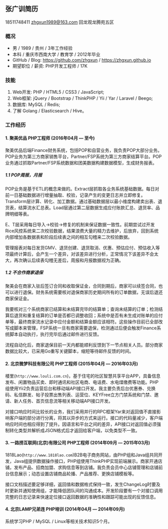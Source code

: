 ## 张广训简历

18511748411 zhgxun1989@163.com 回龙观龙腾苑五区

### 概况

* 男 / 1989 / 贵州 / 3年工作经验
* 本科 / 重庆市西南大学 / 教育学 / 2012年毕业
* GitHub / Blog: https://github.com/zhgxun / https://zhgxun.github.io
* 期望职位 / 薪资: PHP开发工程师 / 17K

### 技能

1. Web开发: PHP / HTML5 / CSS3 / JavaScript;
2. Web框架: jQuery / Bootstrap / ThinkPHP / Yii / Yar / Laravel / Beego;
3. 数据库: MySQL / Redis;
4. 了解 Golang / Elasticsearch / Hive。

### 工作经历

#### 1. 聚美优品 PHP工程师 (2016年04月 — 至今)

聚美优品后端Finance财务系统，包括POP和自营业务，我负责POP大部分业务。POP业务为第三方商家销售平台，Partner/FSP系统为第三方商家结算平台。POP业务通过抓取Partner/FSP系统数据和团美数据构建数据模型，生成财务报表。

##### 1.1 POP周报，月报

POP业务是基于ETL的概念来做的。Extract层抓取各业务系统基础数据。每日对前一日基础数据进行增量抽取、校验，记录产生的变更日志并立即修复。Transform层计算、转化、加工数据。通过基础数据层以最小维度构建卖出表、退货表，结算流水汇总表。Load层通过第二层数据生成应付账款汇总、退货率、品牌明细等表。

E、T层采用每日导入->校验->修复的机制来保证数据一致性。前期尝试过开发Rice风控系统来二次校验数据，结果浪费大量的精力去维护，后放弃，回到系统内部增加各数据表和阶段后续表之间的相互勾稽来二次校验数据。

管理报表对每日发货GMV、退货创建、退货取消、优惠、预估应付、预估收入等项最终计算后，会产生一个差异，对该差异进行分析，正常情况下该差异不会太大，再次确认后续表勾稽无差后，周报和月报数据视为正确。

##### 1.2 不合作商家退保

聚美会在商家入驻后签订合同和收取保证金，合同到期后，商家可以续签合同，也可以进行退保。财务系统需要核对退保商家历史期间所有的订单数据，无误后退还商家保证金。

我要核对三个系统商家已结算和未结算完毕的结算单；查询未结算的订单；检测结算后退货和重复结算的订单是否都已调整收回；系统中是否有未生成对账单的应付单等，最终商家流水记录中应付金额和结算金额应该相符。这些操作目前已全部改写成脚本来管理，FSP系统一旦有商家需要退保，检测通过后便会触发Finance系统脚本自动执行，执行完毕后通过邮件进行反馈。

流程自动化后，商家退保目前一天内都能顺利反馈到下一节点相关人员。部分商家数据比较大，已采用Go重写关键脚本，缩短等待邮件反馈的时间。

#### 2. 北京微梦科技有限公司 PHP工程师 (2015年04月 — 2016年03月)

楼里(`http://www.louli.com.cn`)，基于住宅的社区智慧共享平台APP，具备信息发布、闲置物品买卖、即时通讯和社区电商、电话费、水电煤缴费等功能。PHP组使用Yii2负责运营后台和移动端API接口开发。我主要负责后台优惠券、兑换码、私信群发、帖子投票出售列表、运营位、KEYFree立方门禁系统和门禁、邀请、新人任务、首页信息流等相关移动端API接口开发。

对接口响应时间比较长的业务，我们采用并行的RPC框架Yar来对返回值不直接影响客户端的部分进行分离，将其以异步的方式来运行。接口的代码量减少，客户端响应时间也相应得到了提升。因语言和平台之间的差异，API接口对返回值必须强制转化类型并解析成JSON格式后才返回给客户端，以免类型不一致。

#### 3. 一路捞互联网(北京)有限公司 PHP工程师 (2014年09月 — 2015年03月)

1818Lao(`http://www.1818lao.com`)B2B电子商务网站，由PHP组和Java组共同开发，Java组提供数据操作接口，PHP组使用ThinkPHP实现前端展示。商家开通店铺，发布产品、招商加盟、求购信息等到店铺。我负责会员中心店铺管理和店铺前台信息展示；动态设置店铺商品轮播、产品推荐、更换店铺模板等。

接口文档描述要足够详细，返回值和数据格式保持一致，发生ChangeLog时要及时更新并通知使用组，才能降低团队间的沟通成本。开发阶段要有一个对接口调用完整的日志记录来快速定位接口返回数据的准确性和跟踪可能出现的反馈信息。

#### 4. 北京LAMP兄弟连 PHP培训 (2014年04月 — 2014年09月)

系统学习PHP / MySQL / Linux等相关技术知识5个月。